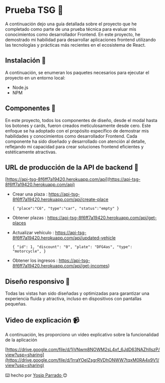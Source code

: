 # Prueba TSG 🧩

 A continuación dejo una guía detallada sobre el proyecto que he completado como parte de una prueba técnica para evaluar mis conocimientos como desarrollador Frontend. En este proyecto, he demostrado mi habilidad para desarrollar aplicaciones frontend utilizando las tecnologías y prácticas más recientes en el ecosistema de React.
 
 
## Instalación 🔧
A continuación, se enumeran los paquetes necesarios para ejecutar el proyecto en un entorno local:

- Node.js
- NPM



## Componentes 🛞

En este proyecto, todos los componentes de diseño, desde el modal hasta los botones y cards, fueron creados meticulosamente desde cero. Este enfoque se ha adoptado con el propósito específico de demostrar mis habilidades y conocimientos como desarrollador Frontend. Cada componente ha sido diseñado y desarrollado con atención al detalle, reflejando mi capacidad para crear soluciones frontend eficientes y estéticamente atractivas.


## URL de producción de la API de backend 🚀
[https://api-tsg-8f6ff7a19420.herokuapp.com/api](https://api-tsg-8f6ff7a19420.herokuapp.com/api)
* Crear una plaza : https://api-tsg-8f6ff7a19420.herokuapp.com/api/create-place
  
  `{
  "place":"C6",
  "type":"car",
  "status":"empty"
}`
* Obtener plazas : https://api-tsg-8f6ff7a19420.herokuapp.com/api/get-places
* Actualizar vehículo : https://api-tsg-8f6ff7a19420.herokuapp.com/api/updated-vehicle
  
  `{
    "id": 1,
    "discount": "0",
    "plate": "DFG4as",
    "type": "motorcycle",
}`
* Obtener los ingresos : https://api-tsg-8f6ff7a19420.herokuapp.com/api/get-incomes)

## Diseño responsivo 🎨

Todas las vistas han sido diseñadas y optimizadas para garantizar una experiencia fluida y atractiva, incluso en dispositivos con pantallas pequeñas.




## Video de explicación  📹
A continuación, les proporciono un vídeo explicativo sobre la funcionalidad de la aplicación

[https://drive.google.com/file/d/1jVNwm8NOWM2sL4xf_6JdD63NAZhIIszP/view?usp=sharing](https://drive.google.com/file/d/1rraYOelZsgrRVDhONWW7tqxM0RA4x9V1/view?usp=sharing)








⌨️ hecho por [Yosip Parrado ]( https://github.com/Yosipmikecolin)😊
